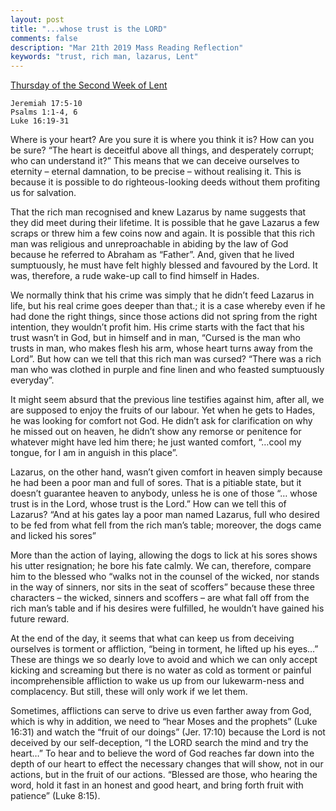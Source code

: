 ```yaml
---
layout: post
title: "...whose trust is the LORD"
comments: false
description: "Mar 21th 2019 Mass Reading Reflection"
keywords: "trust, rich man, lazarus, Lent"
---
```


[Thursday of the Second Week of Lent](https://www.ewtn.com/daily-readings/?date=2019-03-21)

```
Jeremiah 17:5-10
Psalms 1:1-4, 6
Luke 16:19-31 
```
Where is your heart? Are you sure it is where you think it is? How can you be sure? “The heart is deceitful above all things, and desperately corrupt; who can understand it?” This means that we can deceive ourselves to eternity – eternal damnation, to be precise – without realising it. This is because it is possible to do righteous-looking deeds without them profiting us for salvation.

That the rich man recognised and knew Lazarus by name suggests that they did meet during their lifetime. It is possible that he gave Lazarus a few scraps or threw him a few coins now and again. It is possible that this rich man was religious and unreproachable in abiding by the law of God because he referred to Abraham as “Father”. And, given that he lived sumptuously, he must have felt highly blessed and favoured by the Lord. It was, therefore, a rude wake-up call to find himself in Hades. 

We normally think that his crime was simply that he didn’t feed Lazarus in life, but his real crime goes deeper than that.; it is a case whereby even if he had done the right things, since those actions did not spring from the right intention, they wouldn’t profit him.  His crime starts with the fact that his trust wasn’t in God, but in himself and in man, “Cursed is the man who trusts in man, who makes flesh his arm, whose heart turns away from the Lord”. But how can we tell that this rich man was cursed? “There was a rich man who was clothed in purple and fine linen and who feasted sumptuously everyday”. 

It might seem absurd that the previous line testifies against him, after all, we are supposed to enjoy the fruits of our labour. Yet when he gets to Hades, he was looking for comfort not God. He didn’t ask for clarification on why he missed out on heaven, he didn’t show any remorse or penitence for whatever might have led him there; he just wanted comfort, “…cool my tongue, for I am in anguish in this place”. 

Lazarus, on the other hand, wasn’t given comfort in heaven simply because he had been a poor man and full of sores. That is a pitiable state, but it doesn’t guarantee heaven to anybody, unless he is one of those “… whose trust is in the Lord, whose trust is the Lord.” How can we tell this of Lazarus? “And at his gates lay a poor man named Lazarus, full who desired to be fed from what fell from the rich man’s table; moreover, the dogs came and licked his sores”

More than the action of laying, allowing the dogs to lick at his sores shows his utter resignation; he bore his fate calmly. We can, therefore, compare him to the blessed who “walks not in the counsel of the wicked, nor stands in the way of sinners, nor sits in the seat of scoffers” because these three characters – the wicked, sinners and scoffers – are what fall off from the rich man’s table and if his desires were fulfilled, he wouldn’t have gained his future reward. 

At the end of the day, it seems that what can keep us from deceiving ourselves is torment or affliction, “being in torment, he lifted up his eyes…” These are things we so dearly love to avoid and which we can only accept kicking and screaming but there is no water as cold as torment or painful incomprehensible affliction to wake us up from our lukewarm-ness and complacency. But still, these will only work if we let them. 

Sometimes, afflictions can serve to drive us even farther away from God, which is why in addition, we need to “hear Moses and the prophets” (Luke 16:31) and watch the “fruit of our doings” (Jer. 17:10) because the Lord is not deceived by our self-deception, “I the LORD search the mind and try the heart…” To hear and to believe the word of God reaches far down into the depth of our heart to effect the necessary changes that will show, not in our actions, but in the fruit of our actions. “Blessed are those, who hearing the word, hold it fast in an honest and good heart, and bring forth fruit with patience” (Luke 8:15).
